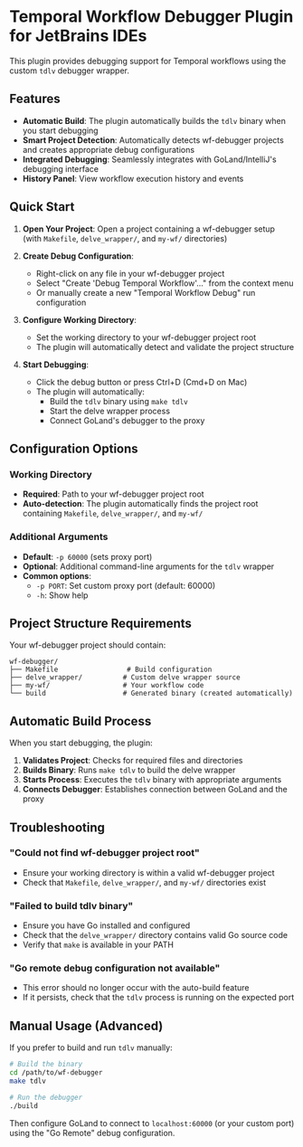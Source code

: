 # Temporal Workflow Debugger Plugin for JetBrains IDEs

This plugin provides debugging support for Temporal workflows using the custom `tdlv` debugger wrapper.

## Features

- **Automatic Build**: The plugin automatically builds the `tdlv` binary when you start debugging
- **Smart Project Detection**: Automatically detects wf-debugger projects and creates appropriate debug configurations
- **Integrated Debugging**: Seamlessly integrates with GoLand/IntelliJ's debugging interface
- **History Panel**: View workflow execution history and events

## Quick Start

1. **Open Your Project**: Open a project containing a wf-debugger setup (with `Makefile`, `delve_wrapper/`, and `my-wf/` directories)

2. **Create Debug Configuration**: 
   - Right-click on any file in your wf-debugger project
   - Select "Create 'Debug Temporal Workflow'..." from the context menu
   - Or manually create a new "Temporal Workflow Debug" run configuration

3. **Configure Working Directory**: 
   - Set the working directory to your wf-debugger project root
   - The plugin will automatically detect and validate the project structure

4. **Start Debugging**: 
   - Click the debug button or press Ctrl+D (Cmd+D on Mac)
   - The plugin will automatically:
     - Build the `tdlv` binary using `make tdlv`
     - Start the delve wrapper process
     - Connect GoLand's debugger to the proxy

## Configuration Options

### Working Directory
- **Required**: Path to your wf-debugger project root
- **Auto-detection**: The plugin automatically finds the project root containing `Makefile`, `delve_wrapper/`, and `my-wf/`

### Additional Arguments
- **Default**: `-p 60000` (sets proxy port)
- **Optional**: Additional command-line arguments for the `tdlv` wrapper
- **Common options**:
  - `-p PORT`: Set custom proxy port (default: 60000)
  - `-h`: Show help

## Project Structure Requirements

Your wf-debugger project should contain:
```
wf-debugger/
├── Makefile                 # Build configuration
├── delve_wrapper/          # Custom delve wrapper source
├── my-wf/                  # Your workflow code
└── build                   # Generated binary (created automatically)
```

## Automatic Build Process

When you start debugging, the plugin:

1. **Validates Project**: Checks for required files and directories
2. **Builds Binary**: Runs `make tdlv` to build the delve wrapper
3. **Starts Process**: Executes the `tdlv` binary with appropriate arguments
4. **Connects Debugger**: Establishes connection between GoLand and the proxy

## Troubleshooting

### "Could not find wf-debugger project root"
- Ensure your working directory is within a valid wf-debugger project
- Check that `Makefile`, `delve_wrapper/`, and `my-wf/` directories exist

### "Failed to build tdlv binary"
- Ensure you have Go installed and configured
- Check that the `delve_wrapper/` directory contains valid Go source code
- Verify that `make` is available in your PATH

### "Go remote debug configuration not available"
- This error should no longer occur with the auto-build feature
- If it persists, check that the `tdlv` process is running on the expected port

## Manual Usage (Advanced)

If you prefer to build and run `tdlv` manually:

```bash
# Build the binary
cd /path/to/wf-debugger
make tdlv

# Run the debugger
./build
```

Then configure GoLand to connect to `localhost:60000` (or your custom port) using the "Go Remote" debug configuration. 